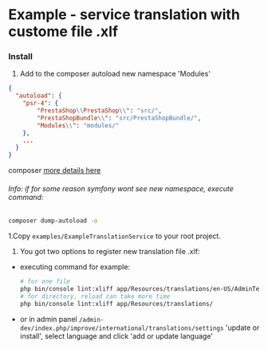 # Example - service translation  with custome file .xlf

### Install

1. Add to the composer autoload new namespace 'Modules'
  ```json
  {
    "autoload": {
      "psr-4": {
          "PrestaShop\\PrestaShop\\": "src/",
          "PrestaShopBundle\\": "src/PrestaShopBundle/",
          "Modules\\": "modules/"
      },
      ...
    }
  }
  ```
  composer [more details here](https://getcomposer.org/doc/01-basic-usage.md)
  ###### Info: if for some reason symfony wont see new namespace, execute command:
  ```bash
  composer dump-autoload -o
  ```
1.Copy `examples/ExampleTranslationService` to your root project.

1. You got two options to register new translation file .xlf:
  * executing command for example:
    ```bash
    # for one file
    php bin/console lint:xliff app/Resources/translations/en-US/AdminText.en-US.xlf
    # for directory, reload can take more time
    php bin/console lint:xliff app/Resources/translations/
    ```
  * or in admin panel `/admin-dev/index.php/improve/international/translations/settings`  'update or install', select language and click 'add or update language'
